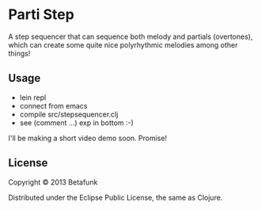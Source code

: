# Parti Step

A step sequencer that can sequence both melody and partials (overtones), which can create some quite nice polyrhythmic melodies among other things!

## Usage

- lein repl
- connect from emacs
- compile src/stepsequencer.clj
- see (comment ...) exp in bottom :-)

I'll be making a short video demo soon. Promise!

## License

Copyright © 2013 Betafunk

Distributed under the Eclipse Public License, the same as Clojure.
